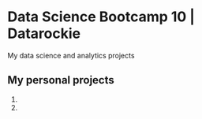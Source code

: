 # Data Science Bootcamp 10 | Datarockie
My data science and analytics projects

## My personal projects
1.
2.
